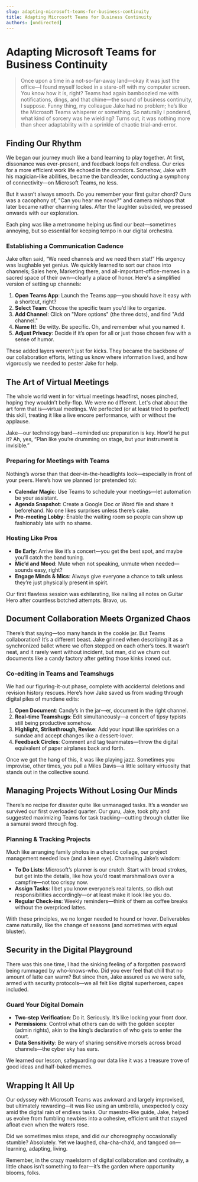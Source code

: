 ```yaml
---
slug: adapting-microsoft-teams-for-business-continuity
title: Adapting Microsoft Teams for Business Continuity
authors: [undirected]
---
```



# Adapting Microsoft Teams for Business Continuity

> Once upon a time in a not-so-far-away land—okay it was just the office—I found myself locked in a stare-off with my computer screen. You know how it is, right? Teams had again bamboozled me with notifications, dings, and that chime—the sound of business continuity, I suppose. Funny thing, my colleague Jake had no problem; he’s like the Microsoft Teams whisperer or something. So naturally I pondered, what kind of sorcery was he wielding? Turns out, it was nothing more than sheer adaptability with a sprinkle of chaotic trial-and-error.

## Finding Our Rhythm

We began our journey much like a band learning to play together. At first, dissonance was ever-present, and feedback loops felt endless. Our cries for a more efficient work life echoed in the corridors. Somehow, Jake with his magician-like abilities, became the bandleader, conducting a symphony of connectivity—on Microsoft Teams, no less.

But it wasn’t always smooth. Do you remember your first guitar chord? Ours was a cacophony of, "Can you hear me nows?" and camera mishaps that later became rather charming tales. After the laughter subsided, we pressed onwards with our exploration.

Each ping was like a metronome helping us find our beat—sometimes annoying, but so essential for keeping tempo in our digital orchestra.

### Establishing a Communication Cadence

Jake often said, “We need channels and we need them stat!” His urgency was laughable yet genius. We quickly learned to sort our chaos into channels; Sales here, Marketing there, and all-important-office-memes in a sacred space of their own—clearly a place of honor. Here's a simplified version of setting up channels:

1. **Open Teams App**: Launch the Teams app—you should have it easy with a shortcut, right?
2. **Select Team**: Choose the specific team you’d like to organize.
3. **Add Channel**: Click on "More options" (the three dots), and find "Add channel."
4. **Name It!**: Be witty. Be specific. Oh, and remember what you named it.
5. **Adjust Privacy**: Decide if it’s open for all or just those chosen few with a sense of humor.

These added layers weren’t just for kicks. They became the backbone of our collaboration efforts, letting us know where information lived, and how vigorously we needed to pester Jake for help.

## The Art of Virtual Meetings

The whole world went in for virtual meetings headfirst, noses pinched, hoping they wouldn’t belly-flop. We were no different. Let's chat about the art form that is—virtual meetings. We perfected (or at least tried to perfect) this skill, treating it like a live encore performance, with or without the applause.

Jake—our technology bard—reminded us: preparation is key. How’d he put it? Ah, yes, “Plan like you’re drumming on stage, but your instrument is invisible.”

### Preparing for Meetings with Teams

Nothing’s worse than that deer-in-the-headlights look—especially in front of your peers. Here’s how we planned (or pretended to):

- **Calendar Magic**: Use Teams to schedule your meetings—let automation be your assistant.
- **Agenda Snapshot**: Create a Google Doc or Word file and share it beforehand. No one likes surprises unless there’s cake.
- **Pre-meeting Lobby**: Enable the waiting room so people can show up fashionably late with no shame.
  
### Hosting Like Pros

- **Be Early**: Arrive like it’s a concert—you get the best spot, and maybe you’ll catch the band tuning.
- **Mic’d and Mood**: Mute when not speaking, unmute when needed—sounds easy, right? 
- **Engage Minds & Mics**: Always give everyone a chance to talk unless they’re just physically present in spirit.

Our first flawless session was exhilarating, like nailing all notes on Guitar Hero after countless botched attempts. Bravo, us.

## Document Collaboration Meets Organized Chaos

There’s that saying—too many hands in the cookie jar. But Teams collaboration? It’s a different beast. Jake grinned when describing it as a synchronized ballet where we often stepped on each other’s toes. It wasn’t neat, and it rarely went without incident, but man, did we churn out documents like a candy factory after getting those kinks ironed out.

### Co-editing in Teams and Teamshugs

We had our figuring-it-out phase, complete with accidental deletions and revision history rescues. Here’s how Jake saved us from wading through digital piles of mundane edits:

1. **Open Document**: Candy’s in the jar—er, document in the right channel.
2. **Real-time Teamshugs**: Edit simultaneously—a concert of tipsy typists still being productive somehow.
3. **Highlight, Strikethrough, Revise**: Add your input like sprinkles on a sundae and accept changes like a dessert-lover.
4. **Feedback Circles**: Comment and tag teammates—throw the digital equivalent of paper airplanes back and forth.

Once we got the hang of this, it was like playing jazz. Sometimes you improvise, other times, you pull a Miles Davis—a little solitary virtuosity that stands out in the collective sound.

## Managing Projects Without Losing Our Minds

There’s no recipe for disaster quite like unmanaged tasks. It’s a wonder we survived our first overloaded quarter. Our guru, Jake, took pity and suggested maximizing Teams for task tracking—cutting through clutter like a samurai sword through fog.

### Planning & Tracking Projects

Much like arranging family photos in a chaotic collage, our project management needed love (and a keen eye). Channeling Jake’s wisdom:

- **To Do Lists**: Microsoft’s planner is our crutch. Start with broad strokes, but get into the details, like how you’d roast marshmallows over a campfire—not too crispy now.
- **Assign Tasks**: I bet you know everyone’s real talents, so dish out responsibilities accordingly—or at least make it look like you do.
- **Regular Check-ins**: Weekly reminders—think of them as coffee breaks without the overpriced lattes.

With these principles, we no longer needed to hound or hover. Deliverables came naturally, like the change of seasons (and sometimes with equal bluster).

## Security in the Digital Playground

There was this one time, I had the sinking feeling of a forgotten password being rummaged by who-knows-who. Did you ever feel that chill that no amount of latte can warm? But since then, Jake assured us we were safe, armed with security protocols—we all felt like digital superheroes, capes included.

### Guard Your Digital Domain

- **Two-step Verification**: Do it. Seriously. It’s like locking your front door.
- **Permissions**: Control what others can do with the golden scepter (admin rights), akin to the king’s declaration of who gets to enter the court.
- **Data Sensitivity**: Be wary of sharing sensitive morsels across broad channels—the cyber sky has ears.

We learned our lesson, safeguarding our data like it was a treasure trove of good ideas and half-baked memes.

## Wrapping It All Up

Our odyssey with Microsoft Teams was awkward and largely improvised, but ultimately rewarding—it was like using an umbrella, unexpectedly cozy amid the digital rain of endless tasks. Our maestro-like guide, Jake, helped us evolve from fumbling newbies into a cohesive, efficient unit that stayed afloat even when the waters rose.

Did we sometimes miss steps, and did our choreography occasionally stumble? Absolutely. Yet we laughed, cha-cha-cha’d, and tangoed on—learning, adapting, living.

Remember, in the crazy maelstorm of digital collaboration and continuity, a little chaos isn’t something to fear—it’s the garden where opportunity blooms, folks.